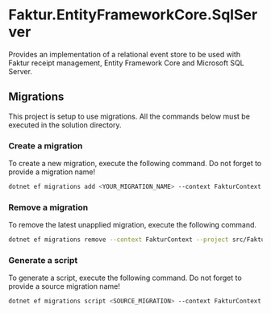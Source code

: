 ﻿# Faktur.EntityFrameworkCore.SqlServer

Provides an implementation of a relational event store to be used with Faktur receipt management, Entity Framework Core and Microsoft SQL Server.

## Migrations

This project is setup to use migrations. All the commands below must be executed in the solution directory.

### Create a migration

To create a new migration, execute the following command. Do not forget to provide a migration name!

```sh
dotnet ef migrations add <YOUR_MIGRATION_NAME> --context FakturContext --project src/Faktur.EntityFrameworkCore.SqlServer --startup-project src/Faktur
```

### Remove a migration

To remove the latest unapplied migration, execute the following command.

```sh
dotnet ef migrations remove --context FakturContext --project src/Faktur.EntityFrameworkCore.SqlServer --startup-project src/Faktur
```

### Generate a script

To generate a script, execute the following command. Do not forget to provide a source migration name!

```sh
dotnet ef migrations script <SOURCE_MIGRATION> --context FakturContext --project src/Faktur.EntityFrameworkCore.SqlServer --startup-project src/Faktur
```
